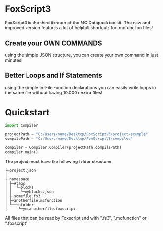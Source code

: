 # FoxScript3
FoxScript3 is the third iteraton of the MC Datapack toolkit. The new and improved version features a lot of helpfull shortcuts for .mcfunction files!

## Create your OWN COMMANDS
using the simple JSON structure, you can create your own command in just minutes!

## Better Loops and If Statements
using the simple In-File Function declarations you can easily write lopps in the same file without having 10.000+ extra files!

# Quickstart

```python
import Compiler

projectPath = "C:/Users/name/Desktop/FoxScriptV3/project-example"
compilePath = "C:/Users/name/Desktop/FoxScriptV3/compiled"

compiler = Compiler.Compiler(projectPath,compilePath)
compiler.main()
```

The project must have the following folder structure:

```
├─project.json
│
├─namespace
│ ├─#tags
│ │  └─blocks
│ │    └─myblocks.json
│ ├─somefile.fs3
│ ├─anotherfile.mcfunction
│ └───afolder
│     └─yetanotherfile.foxscript
```

All files that can be read by Foxscript end with ".fs3", ".mcfunction" or ".foxscript"
